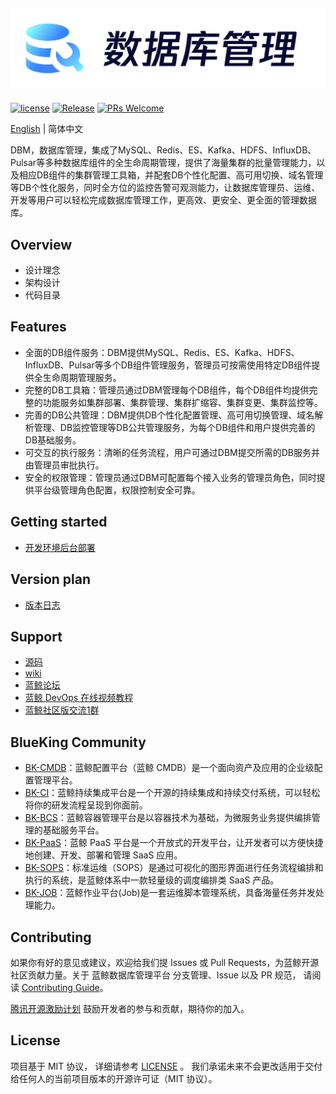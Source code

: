 ![](docs/resource/img/logo_zh.png)
---
[![license](https://img.shields.io/badge/license-MIT-brightgreen.svg)](https://github.com/TencentBlueKing/blueking-dbm/blob/master/LICENSE)
[![Release](https://img.shields.io/badge/release-1.0.0-brightgreen.svg)](https://github.com/TencentBlueKing/blueking-dbm/releases)
[![PRs Welcome](https://img.shields.io/badge/PRs-welcome-brightgreen.svg)](https://github.com/TencentBlueKing/blueking-dbm/pulls)

[English](readme_en.md) | 简体中文

DBM，数据库管理，集成了MySQL、Redis、ES、Kafka、HDFS、InfluxDB、Pulsar等多种数据库组件的全生命周期管理，提供了海量集群的批量管理能力，以及相应DB组件的集群管理工具箱，并配套DB个性化配置、高可用切换、域名管理等DB个性化服务，同时全方位的监控告警可观测能力，让数据库管理员、运维、开发等用户可以轻松完成数据库管理工作，更高效、更安全、更全面的管理数据库。

## Overview
- 设计理念
- 架构设计
- 代码目录

## Features
- 全面的DB组件服务：DBM提供MySQL、Redis、ES、Kafka、HDFS、InfluxDB、Pulsar等多个DB组件管理服务，管理员可按需使用特定DB组件提供全生命周期管理服务。
- 完整的DB工具箱：管理员通过DBM管理每个DB组件，每个DB组件均提供完整的功能服务如集群部署、集群管理、集群扩缩容、集群变更、集群监控等。
- 完善的DB公共管理：DBM提供DB个性化配置管理、高可用切换管理、域名解析管理、DB监控管理等DB公共管理服务，为每个DB组件和用户提供完善的DB基础服务。
- 可交互的执行服务：清晰的任务流程，用户可通过DBM提交所需的DB服务并由管理员审批执行。
- 安全的权限管理：管理员通过DBM可配置每个接入业务的管理员角色，同时提供平台级管理角色配置，权限控制安全可靠。

## Getting started
- [开发环境后台部署](docs/install/dev_deploy.md)

## Version plan
- [版本日志](docs/release.md)


## Support
- [源码](https://github.com/TencentBlueKing/blueking-dbm/tree/master)
- [wiki](https://github.com/TencentBlueKing/blueking-dbm/wiki)
- [蓝鲸论坛](https://bk.tencent.com/s-mart/community)
- [蓝鲸 DevOps 在线视频教程](https://bk.tencent.com/s-mart/video/)
- [蓝鲸社区版交流1群](https://jq.qq.com/?_wv=1027&k=5zk8F7G)

## BlueKing Community
- [BK-CMDB](https://github.com/Tencent/bk-cmdb)：蓝鲸配置平台（蓝鲸 CMDB）是一个面向资产及应用的企业级配置管理平台。
- [BK-CI](https://github.com/Tencent/bk-ci)：蓝鲸持续集成平台是一个开源的持续集成和持续交付系统，可以轻松将你的研发流程呈现到你面前。
- [BK-BCS](https://github.com/Tencent/bk-bcs)：蓝鲸容器管理平台是以容器技术为基础，为微服务业务提供编排管理的基础服务平台。
- [BK-PaaS](https://github.com/Tencent/bk-paas)：蓝鲸 PaaS 平台是一个开放式的开发平台，让开发者可以方便快捷地创建、开发、部署和管理 SaaS 应用。
- [BK-SOPS](https://github.com/Tencent/bk-sops)：标准运维（SOPS）是通过可视化的图形界面进行任务流程编排和执行的系统，是蓝鲸体系中一款轻量级的调度编排类 SaaS 产品。
- [BK-JOB](https://github.com/Tencent/bk-job)：蓝鲸作业平台(Job)是一套运维脚本管理系统，具备海量任务并发处理能力。

## Contributing
如果你有好的意见或建议，欢迎给我们提 Issues 或 Pull Requests，为蓝鲸开源社区贡献力量。关于 蓝鲸数据库管理平台 分支管理、Issue 以及 PR 规范，
请阅读 [Contributing Guide](.github/CONTRIBUTING.md)。

[腾讯开源激励计划](https://opensource.tencent.com/contribution) 鼓励开发者的参与和贡献，期待你的加入。

## License
项目基于 MIT 协议， 详细请参考 [LICENSE](https://github.com/TencentBlueKing/blueking-dbm/blob/master/LICENSE) 。
我们承诺未来不会更改适用于交付给任何人的当前项目版本的开源许可证（MIT 协议）。
